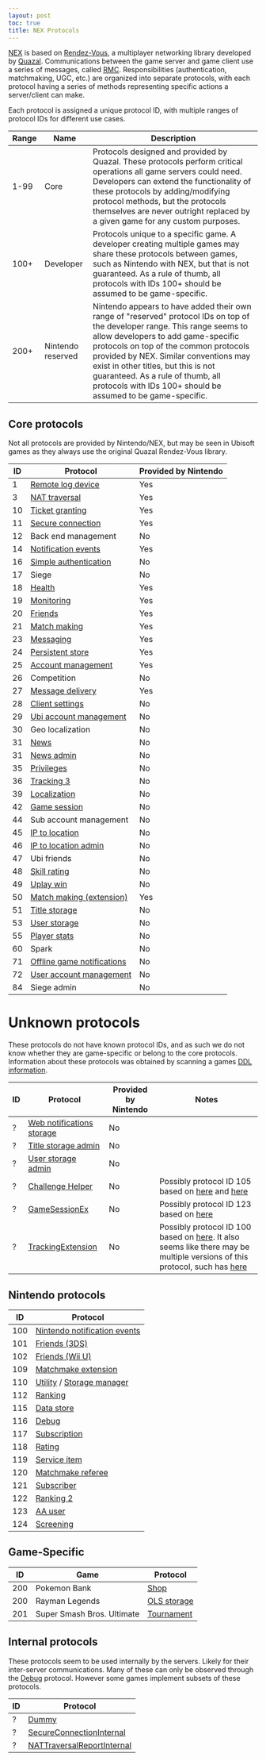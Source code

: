 ```yaml
---
layout: post
toc: true
title: NEX Protocols
---
```


[NEX](/docs/nex) is based on [Rendez-Vous](http://web.archive.org/web/20180823162719/http://quazal.com/rendez-vous.htm), a multiplayer networking library developed by [Quazal](http://web.archive.org/web/20180823162719/http://quazal.com/). Communications between the game server and game client use a series of messages, called [RMC](/docs/rmc). Responsibilities (authentication, matchmaking, UGC, etc.) are organized into separate protocols, with each protocol having a series of methods representing specific actions a server/client can make.

Each protocol is assigned a unique protocol ID, with multiple ranges of protocol IDs for different use cases.

| Range | Name              | Description                                                                                                                                                                                                                                                                                                                                                                                    |
| ----- | ----------------- | ---------------------------------------------------------------------------------------------------------------------------------------------------------------------------------------------------------------------------------------------------------------------------------------------------------------------------------------------------------------------------------------------- |
| 1-99  | Core              | Protocols designed and provided by Quazal. These protocols perform critical operations all game servers could need. Developers can extend the functionality of these protocols by adding/modifying protocol methods, but the protocols themselves are never outright replaced by a given game for any custom purposes.                                                                         |
| 100+  | Developer         | Protocols unique to a specific game. A developer creating multiple games may share these protocols between games, such as Nintendo with NEX, but that is not guaranteed. As a rule of thumb, all protocols with IDs 100+ should be assumed to be game-specific.                                                                                                                                |
| 200+  | Nintendo reserved | Nintendo appears to have added their own range of "reserved" protocol IDs on top of the developer range. This range seems to allow developers to add game-specific protocols on top of the common protocols provided by NEX. Similar conventions may exist in other titles, but this is not guaranteed. As a rule of thumb, all protocols with IDs 100+ should be assumed to be game-specific. |


## Core protocols
Not all protocols are provided by Nintendo/NEX, but may be seen in Ubisoft games as they always use the original Quazal Rendez-Vous library.

| ID  | Protocol                                                                     | Provided by Nintendo |
| --- | ---------------------------------------------------------------------------- | -------------------- |
| 1   | [Remote log device](/docs/nex/protocols/remote-log-device)                   | Yes                  |
| 3   | [NAT traversal](/docs/nex/protocols/nat-traversal)                           | Yes                  |
| 10  | [Ticket granting](/docs/nex/protocols/authentication)                        | Yes                  |
| 11  | [Secure connection](/docs/nex/protocols/secure-connection)                   | Yes                  |
| 12  | Back end management                                                          | No                   |
| 14  | [Notification events](/docs/nex/protocols/notifications)                     | Yes                  |
| 16  | [Simple authentication](/docs/nex/protocols/simple-authentication)           | No                   |
| 17  | Siege                                                                        | No                   |
| 18  | [Health](/docs/nex/protocols/health)                                         | Yes                  |
| 19  | [Monitoring](/docs/nex/protocols/monitoring)                                 | Yes                  |
| 20  | [Friends](/docs/nex/protocols/friends)                                       | Yes                  |
| 21  | [Match making](/docs/nex/protocols/match-making)                             | Yes                  |
| 23  | [Messaging](/docs/nex/protocols/messaging)                                   | Yes                  |
| 24  | [Persistent store](/docs/nex/protocols/persistent-store)                     | Yes                  |
| 25  | [Account management](/docs/nex/protocols/account-management)                 | Yes                  |
| 26  | Competition                                                                  | No                   |
| 27  | [Message delivery](/docs/nex/protocols/message-delivery)                     | Yes                  |
| 28  | [Client settings](/docs/nex/protocols/client-settings)                       | No                   |
| 29  | [Ubi account management](/docs/nex/protocols/ubi-account-management)         | No                   |
| 30  | Geo localization                                                             | No                   |
| 31  | [News](/docs/nex/protocols/news)                                             | No                   |
| 31  | [News admin](/docs/nex/protocols/news-admin)                                 | No                   |
| 35  | [Privileges](/docs/nex/protocols/privileges)                                 | No                   |
| 36  | [Tracking 3](/docs/nex/protocols/tracking-3)                                 | No                   |
| 39  | [Localization](/docs/nex/protocols/localization)                             | No                   |
| 42  | [Game session](/docs/nex/protocols/game-session)                             | No                   |
| 44  | Sub account management                                                       | No                   |
| 45  | [IP to location](/docs/nex/protocols/ip-2-location)                          | No                   |
| 46  | [IP to location admin](/docs/nex/protocols/ip-2-location-admin)              | No                   |
| 47  | Ubi friends                                                                  | No                   |
| 48  | [Skill rating](/docs/nex/protocols/skill-rating)                             | No                   |
| 49  | [Uplay win](/docs/nex/protocols/uplay-win)                                   | No                   |
| 50  | [Match making (extension)](/docs/nex/protocols/match-making-ext)             | Yes                  |
| 51  | [Title storage](/docs/nex/protocols/title-storage)                           | No                   |
| 53  | [User storage](/docs/nex/protocols/user-storage)                             | No                   |
| 55  | [Player stats](/docs/nex/protocols/player-stats)                             | No                   |
| 60  | Spark                                                                        | No                   |
| 71  | [Offline game notifications](/docs/nex/protocols/offline-game-notifications) | No                   |
| 72  | [User account management](/docs/nex/protocols/user-account-management)       | No                   |
| 84  | Siege admin                                                                  | No                   |

# Unknown protocols
These protocols do not have known protocol IDs, and as such we do not know whether they are game-specific or belong to the core protocols. Information about these protocols was obtained by scanning a games [DDL information](/docs/ddl).

| ID  | Protocol                                                                   | Provided by Nintendo | Notes                                                                                                                                                                                                                                                                                                                                                                                                                                                        |
| --- | -------------------------------------------------------------------------- | -------------------- | ------------------------------------------------------------------------------------------------------------------------------------------------------------------------------------------------------------------------------------------------------------------------------------------------------------------------------------------------------------------------------------------------------------------------------------------------------------ |
| ?   | [Web notifications storage](/docs/nex/protocols/web-notifications-storage) | No                   |                                                                                                                                                                                                                                                                                                                                                                                                                                                              |
| ?   | [Title storage admin](/docs/nex/protocols/title-storage-admin)             | No                   |                                                                                                                                                                                                                                                                                                                                                                                                                                                              |
| ?   | [User storage admin](/docs/nex/protocols/user-storage-admin)               | No                   |                                                                                                                                                                                                                                                                                                                                                                                                                                                              |
| ?   | [Challenge Helper](/docs/nex/protocols/challenge-helper)                   | No                   | Possibly protocol ID 105 based on [here](https://github.com/unixoide/5th-echelon/blob/82253ffdd0c2ab3e765dbc9f601c81ac01bb33ab/dedicated_server/sc_bl_protocols/src/protocols/challenge_helper_service/challenge_helper_protocol.rs#L25) and [here](https://github.com/GitHubProUser67/MultiServer3/blob/dd6c751caeb428837e99e2c69b1b4e11ad301af3/Servers/QuazalServer/RDVServices/GameServices/PS3SparkServices/RMCProtocolId.cs#L33)                       |
| ?   | [GameSessionEx](/docs/nex/protocols/game-session-ex)                       | No                   | Possibly protocol ID 123 based on [here](https://github.com/unixoide/5th-echelon/blob/82253ffdd0c2ab3e765dbc9f601c81ac01bb33ab/dedicated_server/sc_bl_protocols/src/protocols/game_session_ex_service/game_session_ex_protocol.rs#L26)                                                                                                                                                                                                                       |
| ?   | [TrackingExtension](/docs/nex/protocols/tracking-extension)                | No                   | Possibly protocol ID 100 based on [here](https://github.com/kacper-serewis/5th-echelon/blob/455ec91354780d2fbc565461d1e50d09bf2b5e32/dedicated_server/sc_bl_protocols/src/protocols/trackingextension/tracking_extension_protocol.rs#L24). It also seems like there may be multiple versions of this protocol, such has [here](https://github.com/Phoenix-Assassins/acr-docs/blob/1c16f6ab1a7758db54fac212de04bc04651effe6/RMC/TrackingExtensionProtocol.md) |


## Nintendo protocols

| ID  | Protocol                                                                                        |
| --- | ----------------------------------------------------------------------------------------------- |
| 100 | [Nintendo notification events](/docs/nex/protocols/nintendo-notifications)                      |
| 101 | [Friends (3DS)](/docs/nex/protocols/friends-3ds)                                                |
| 102 | [Friends (Wii U)](/docs/nex/protocols/friends-wiiu)                                             |
| 109 | [Matchmake extension](/docs/nex/protocols/matchmake-extension)                                  |
| 110 | [Utility](/docs/nex/protocols/utility) / [Storage manager](/docs/nex/protocols/storage-manager) |
| 112 | [Ranking](/docs/nex/protocols/ranking)                                                          |
| 115 | [Data store](/docs/nex/protocols/datastore)                                                     |
| 116 | [Debug](/docs/nex/protocols/debug)                                                              |
| 117 | [Subscription](/docs/nex/protocols/subscription)                                                |
| 118 | [Rating](/docs/nex/protocols/rating)                                                            |
| 119 | [Service item](/docs/nex/protocols/service-item)                                                |
| 120 | [Matchmake referee](/docs/nex/protocols/matchmake-referee)                                      |
| 121 | [Subscriber](/docs/nex/protocols/subscriber)                                                    |
| 122 | [Ranking 2](/docs/nex/protocols/ranking-2)                                                      |
| 123 | [AA user](/docs/nex/protocols/aa-user)                                                          |
| 124 | [Screening](/docs/nex/protocols/screening)                                                      |

## Game-Specific

| ID  | Game                       | Protocol                                       |
| --- | -------------------------- | ---------------------------------------------- |
| 200 | Pokemon Bank               | [Shop](/docs/nex/protocols/shop)               |
| 200 | Rayman Legends             | [OLS storage](/docs/nex/protocols/ols-storage) |
| 201 | Super Smash Bros. Ultimate | [Tournament](/docs/nex/protocols/tournament)   |

## Internal protocols
These protocols seem to be used internally by the servers. Likely for their inter-server communications. Many of these can only be observed through the [Debug](/docs/nex/protocols/debug) protocol. However some games implement subsets of these protocols.

| ID  | Protocol                                                                        |
| --- | ------------------------------------------------------------------------------- |
| ?   | [Dummy](/docs/nex/protocols/dummy)                                              |
| ?   | [SecureConnectionInternal](/docs/nex/protocols/secure-connection-internal)      |
| ?   | [NATTraversalReportInternal](/docs/nex/protocols/nat-traversal-report-internal) |
